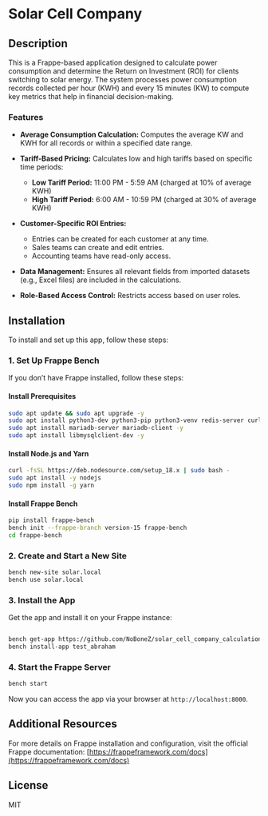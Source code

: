 # Solar Cell Company

## Description
This is a Frappe-based application designed to calculate power consumption and determine the Return on Investment (ROI) for clients switching to solar energy. The system processes power consumption records collected per hour (KWH) and every 15 minutes (KW) to compute key metrics that help in financial decision-making.

### Features
- **Average Consumption Calculation:** Computes the average KW and KWH for all records or within a specified date range.
- **Tariff-Based Pricing:** Calculates low and high tariffs based on specific time periods:
  - **Low Tariff Period:** 11:00 PM - 5:59 AM (charged at 10% of average KWH)
  - **High Tariff Period:** 6:00 AM - 10:59 PM (charged at 30% of average KWH)
  
- **Customer-Specific ROI Entries:**
  - Entries can be created for each customer at any time.
  - Sales teams can create and edit entries.
  - Accounting teams have read-only access.
- **Data Management:** Ensures all relevant fields from imported datasets (e.g., Excel files) are included in the calculations.
- **Role-Based Access Control:** Restricts access based on user roles.

## Installation
To install and set up this app, follow these steps:

### 1. Set Up Frappe Bench
If you don’t have Frappe installed, follow these steps:

#### Install Prerequisites
```sh
sudo apt update && sudo apt upgrade -y
sudo apt install python3-dev python3-pip python3-venv redis-server curl -y
sudo apt install mariadb-server mariadb-client -y
sudo apt install libmysqlclient-dev -y
```

#### Install Node.js and Yarn
```sh
curl -fsSL https://deb.nodesource.com/setup_18.x | sudo bash -
sudo apt install -y nodejs
sudo npm install -g yarn
```

#### Install Frappe Bench
```sh
pip install frappe-bench
bench init --frappe-branch version-15 frappe-bench
cd frappe-bench
```

### 2. Create and Start a New Site
```sh
bench new-site solar.local
bench use solar.local
```

### 3. Install the App
Get the app and install it on your Frappe instance:
```sh

bench get-app https://github.com/NoBoneZ/solar_cell_company_calculation
bench install-app test_abraham
```

### 4. Start the Frappe Server
```sh
bench start
```
Now you can access the app via your browser at `http://localhost:8000`.

## Additional Resources
For more details on Frappe installation and configuration, visit the official Frappe documentation:
[https://frappeframework.com/docs](https://frappeframework.com/docs)

## License
MIT

